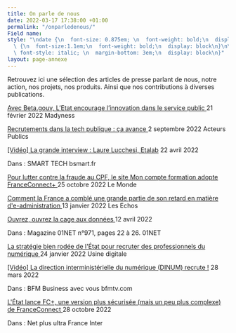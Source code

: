 ```yaml
---
title: On parle de nous
date: 2022-03-17 17:38:00 +01:00
permalink: "/onparledenous/"
Field name: 
style: "\ndate {\n  font-size: 0.875em; \n  font-weight: bold;\n  display: block\n}\n\ntitre
  \ {\n  font-size:1.1em;\n  font-weight: bold;\n  display: block\n}\n\nmedia   {\n
  \ font-style: italic; \n  margin-bottom: 3em;\n  display: block\n}"
layout: page-annexe
---
```


<p class="margin-bottom-3">Retrouvez ici une sélection des articles de presse parlant de nous, notre action, nos projets, nos produits. Ainsi que nos contributions à diverses publications.</p>

<titre><a href="https://www.maddyness.com/2022/02/21/beta-gouv-etat-innovation-service-public/" title=" Avec Beta.gouv, L’Etat encourage l’innovation dans le service public - Lien externe"> Avec Beta.gouv, L’Etat encourage l’innovation dans le service public </a></titre>
<date>21 février 2022</date>
<media>Madyness</media>

<titre><a href="https://acteurspublics.fr/articles/recrutements-dans-la-tech-publique-ca-avance?utm_campaign=NEWS_NOMS_02_09_2022&utm_medium=email&utm_source=Mailjet" title=" Recrutements dans la tech publique : ça avance - Lien externe"> Recrutements dans la tech publique : ça avance </a></titre>
<date>2 septembre 2022</date>
<media> Acteurs Publics  </media>


<titre><a href="https://www.bsmart.fr/video/13322-smart-tech-partie-22-avril-2022" title="Vidéo : La grande interview : Laure Lucchesi, Etalab - Lien externe">[Vidéo] La grande interview : Laure Lucchesi, Etalab</a></titre>
<date>22 avril 2022</date>
<p class="margin-0">Dans : SMART TECH
<media>bsmart.fr</media>


<titre><a href=" https://www.lemonde.fr/pixels/article/2022/10/25/pour-lutter-contre-la-fraude-au-cpf-le-site-moncompteformation-adopte-france-connect_6147303_4408996.html" title=" Pour lutter contre la fraude au CPF, le site Mon compte formation adopte FranceConnect+ - Lien externe"> Pour lutter contre la fraude au CPF, le site Mon compte formation adopte FranceConnect+ </a></titre>
<date>25 octobre 2022</date>
<media> Le Monde </media>

<titre><a href="  https://www.lesechos.fr/tech-medias/hightech/la-numerisation-de-letat-entre-dans-son-sprint-final-du-quinquennat-1379026" title=" Comment la France a comblé une grande partie de son retard en matière d'e-administration - Lien externe"> Comment la France a comblé une grande partie de son retard en matière d'e-administration </a></titre>
<date>13 janvier 2022</date>
<media> Les Echos  </media>


<titre><a href="https://www.kiosque01.fr/site/G01/anciens_numeros__G01.VPC.MHW000971__/fr/boutique/produit.html " title=" Ouvrez, ouvrez la cage aux données - Lien externe "> Ouvrez, ouvrez la cage aux données </a></titre>
<date>12 avril 2022</date>
<p class="margin-0">Dans : Magazine 01NET n°971, pages 22 à 26. 
<media>01NET</media>


<titre><a href="  https://www.usine-digitale.fr/article/la-strategie-bien-rodee-de-l-etat-pour-recruter-des-professionnels-du-numerique.N1776667 " title=" La stratégie bien rodée de l'État pour recruter des professionnels du numérique - Lien externe"> La stratégie bien rodée de l'État pour recruter des professionnels du numérique </a></titre>
<date>24 janvier 2022</date>
<media> Usine digitale  </media>


<titre><a href="https://www.bfmtv.com/economie/emploi/la-direction-interministerielle-du-numerique-dinum-recrute_VN-202203280337.html" title="Vidéo : La direction interministérielle du numérique (DINUM) recrute ! - Lien externe">[Vidéo] La direction interministérielle du numérique (DINUM) recrute !</a></titre>
<date>28 mars 2022</date>
<p class="margin-0">Dans : BFM Business avec vous
<media>bfmtv.com</media> 


<titre><a href="  https://www.radiofrance.fr/franceinter/podcasts/net-plus-ultra/net-plus-ultra-du-vendredi-28-octobre-2022-6187016 " title=" L'État lance FC+, une version plus sécurisée (mais un peu plus complexe) de FranceConnect - Lien externe"> L'État lance FC+, une version plus sécurisée (mais un peu plus complexe) de FranceConnect  </a></titre>
<date>28 octobre 2022</date>
<p class="margin-0">Dans : Net plus ultra 
<media> France Inter </media>